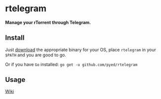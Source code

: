 # rtelegram

#### Manage your rTorrent through Telegram.

## Install

Just [download](https://github.com/pyed/rtelegram/releases) the appropriate binary for your OS, place `rtelegram` in your `$PATH` and you are good to go.

Or if you have `Go` installed: `go get -u github.com/pyed/rtelegram`

## Usage

[Wiki](https://github.com/pyed/rtelegram/wiki)